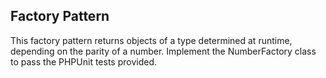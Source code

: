 Factory Pattern
---------------

This factory pattern returns objects of a type determined at runtime, depending on the parity of a number.
Implement the NumberFactory class to pass the PHPUnit tests provided.
